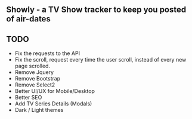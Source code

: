 ## Showly - a TV Show tracker to keep you posted of air-dates


## TODO
- Fix the requests to the API
- Fix the scroll, request every time the user scroll, instead of every new page scrolled.
- Remove Jquery
- Remove Bootstrap
- Remove Select2
- Better UI/UX for Mobile/Desktop
- Better SEO
- Add TV Series Details (Modals)
- Dark / Light themes
